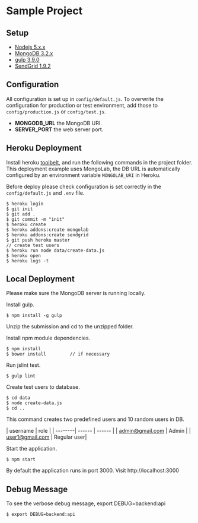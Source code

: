 Sample Project
===



## Setup

* [Nodejs 5.x.x](https://nodejs.org/)
* [MongoDB 3.2.x](https://www.mongodb.org/)
* [gulp 3.9.0](http://gruntjs.com/)
* [SendGrid 1.9.2](https://sendgrid.com/)


## Configuration
All configuration is set up in `config/default.js`.  To overwrite the configuration for production or test environment, add those to `config/production.js` or `config/test.js`.

* **MONGODB_URL** the MongoDB URI.
* **SERVER_PORT** the web server port.


## Heroku Deployment

Install heroku [toolbelt](https://toolbelt.heroku.com/), and run the following commands in the project folder. This deployment example uses MongoLab, the DB URL is automatically configured by an environment variable `MONGOLAB_URI` in Heroku.

Before deploy please check configuration is set correctly in the `config/default.js` and `.env` file.

	$ heroku login
	$ git init
	$ git add .
	$ git commit -m "init"
	$ heroku create
	$ heroku addons:create mongolab
	$ heroku addons:create sendgrid	
	$ git push heroku master
	// create test users
	$ heroku run node data/create-data.js
    $ heroku open
	$ heroku logs -t
	

## Local Deployment

Please make sure the MongoDB server is running locally.

Install gulp.

	$ npm install -g gulp

Unzip the submission and cd to the unzipped folder.

Install npm module dependencies.

	$ npm install
	$ bower install			// if necessary

Run jslint test.

	$ gulp lint

Create test users to database.

	$ cd data
	$ node create-data.js
	$ cd ..
	
This command creates two predefined users and 10 random users in DB.

| username | role |
| --------| ------ | ------ |
| admin@gmail.com  | Admin |
| user1@gmail.com  | Regular user|

Start the application.

	$ npm start
		
By default the application runs in port 3000. Visit http://localhost:3000

## Debug Message

To see the verbose debug message, export DEBUG=backend:api

	$ export DEBUG=backend:api

